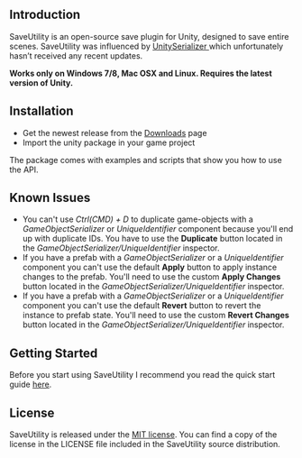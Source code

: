## Introduction
SaveUtility is an open-source save plugin for Unity, designed to save entire scenes. 
SaveUtility was influenced by [UnitySerializer ](http://whydoidoit.com/unityserializer) which unfortunately hasn’t received any recent updates.

**Works only on Windows 7/8, Mac OSX and Linux. Requires the latest version of Unity.**

## Installation
- Get the newest release from the [Downloads](https://bitbucket.org/daemon3000/saveutility-for-unity3d/downloads) page
- Import the unity package in your game project

The package comes with examples and scripts that show you how to use the API.

## Known Issues
- You can't use *Ctrl(CMD) + D* to duplicate game-objects with a *GameObjectSerializer* or *UniqueIdentifier* component because you'll end up with duplicate IDs. You have to use the **Duplicate** button located in the *GameObjectSerializer/UniqueIdentifier* inspector.
- If you have a prefab with a *GameObjectSerializer* or a *UniqueIdentifier* component you can't use the default **Apply** button to apply instance changes to the prefab. You'll need to use the custom **Apply Changes** button located in the *GameObjectSerializer/UniqueIdentifier* inspector.
- If you have a prefab with a *GameObjectSerializer* or a *UniqueIdentifier* component you can't use the default **Revert** button to revert the instance to prefab state. You'll need to use the custom **Revert Changes** button located in the *GameObjectSerializer/UniqueIdentifier* inspector.

## Getting Started
Before you start using SaveUtility I recommend you read the quick start guide [here](https://docs.google.com/document/d/1iLQm2USVTSERdJEx-rLWS9Kfh4-EyiBoFBqnOk9QZqA/edit).

## License
SaveUtility is released under the [MIT license](http://opensource.org/licenses/MIT). You can find a copy of the license in the LICENSE file included in the SaveUtility source distribution.